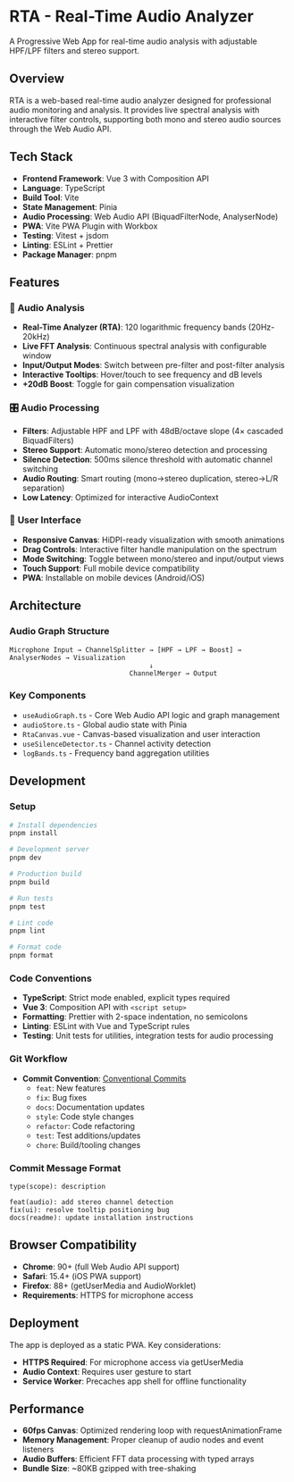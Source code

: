 # RTA - Real-Time Audio Analyzer

A Progressive Web App for real-time audio analysis with adjustable HPF/LPF
filters and stereo support.

## Overview

RTA is a web-based real-time audio analyzer designed for professional audio
monitoring and analysis. It provides live spectral analysis with interactive
filter controls, supporting both mono and stereo audio sources through the Web
Audio API.

## Tech Stack

- **Frontend Framework**: Vue 3 with Composition API
- **Language**: TypeScript
- **Build Tool**: Vite
- **State Management**: Pinia
- **Audio Processing**: Web Audio API (BiquadFilterNode, AnalyserNode)
- **PWA**: Vite PWA Plugin with Workbox
- **Testing**: Vitest + jsdom
- **Linting**: ESLint + Prettier
- **Package Manager**: pnpm

## Features

### 🎵 **Audio Analysis**

- **Real-Time Analyzer (RTA)**: 120 logarithmic frequency bands (20Hz-20kHz)
- **Live FFT Analysis**: Continuous spectral analysis with configurable window
- **Input/Output Modes**: Switch between pre-filter and post-filter analysis
- **Interactive Tooltips**: Hover/touch to see frequency and dB levels
- **+20dB Boost**: Toggle for gain compensation visualization

### 🎛️ **Audio Processing**

- **Filters**: Adjustable HPF and LPF with 48dB/octave slope (4× cascaded
  BiquadFilters)
- **Stereo Support**: Automatic mono/stereo detection and processing
- **Silence Detection**: 500ms silence threshold with automatic channel
  switching
- **Audio Routing**: Smart routing (mono→stereo duplication, stereo→L/R
  separation)
- **Low Latency**: Optimized for interactive AudioContext

### 📱 **User Interface**

- **Responsive Canvas**: HiDPI-ready visualization with smooth animations
- **Drag Controls**: Interactive filter handle manipulation on the spectrum
- **Mode Switching**: Toggle between mono/stereo and input/output views
- **Touch Support**: Full mobile device compatibility
- **PWA**: Installable on mobile devices (Android/iOS)

## Architecture

### Audio Graph Structure

```
Microphone Input → ChannelSplitter → [HPF → LPF → Boost] → AnalyserNodes → Visualization
                                   ↓
                              ChannelMerger → Output
```

### Key Components

- `useAudioGraph.ts` - Core Web Audio API logic and graph management
- `audioStore.ts` - Global audio state with Pinia
- `RtaCanvas.vue` - Canvas-based visualization and user interaction
- `useSilenceDetector.ts` - Channel activity detection
- `logBands.ts` - Frequency band aggregation utilities

## Development

### Setup

```bash
# Install dependencies
pnpm install

# Development server
pnpm dev

# Production build
pnpm build

# Run tests
pnpm test

# Lint code
pnpm lint

# Format code
pnpm format
```

### Code Conventions

- **TypeScript**: Strict mode enabled, explicit types required
- **Vue 3**: Composition API with `<script setup>`
- **Formatting**: Prettier with 2-space indentation, no semicolons
- **Linting**: ESLint with Vue and TypeScript rules
- **Testing**: Unit tests for utilities, integration tests for audio processing

### Git Workflow

- **Commit Convention**:
  [Conventional Commits](https://www.conventionalcommits.org/)
  - `feat`: New features
  - `fix`: Bug fixes
  - `docs`: Documentation updates
  - `style`: Code style changes
  - `refactor`: Code refactoring
  - `test`: Test additions/updates
  - `chore`: Build/tooling changes

### Commit Message Format

```
type(scope): description

feat(audio): add stereo channel detection
fix(ui): resolve tooltip positioning bug
docs(readme): update installation instructions
```

## Browser Compatibility

- **Chrome**: 90+ (full Web Audio API support)
- **Safari**: 15.4+ (iOS PWA support)
- **Firefox**: 88+ (getUserMedia and AudioWorklet)
- **Requirements**: HTTPS for microphone access

## Deployment

The app is deployed as a static PWA. Key considerations:

- **HTTPS Required**: For microphone access via getUserMedia
- **Audio Context**: Requires user gesture to start
- **Service Worker**: Precaches app shell for offline functionality

## Performance

- **60fps Canvas**: Optimized rendering loop with requestAnimationFrame
- **Memory Management**: Proper cleanup of audio nodes and event listeners
- **Audio Buffers**: Efficient FFT data processing with typed arrays
- **Bundle Size**: ~80KB gzipped with tree-shaking
